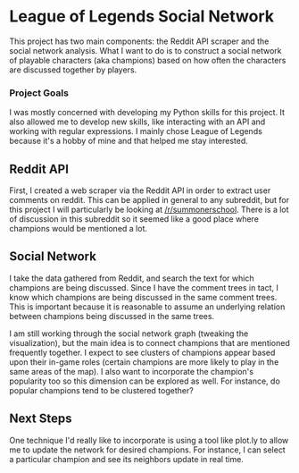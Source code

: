 # League of Legends Social Network
This project has two main components: the Reddit API scraper and the social network analysis. What I want to do is to construct a social network of playable characters (aka champions) based on how often the characters are discussed together by players.

### Project Goals
I was mostly concerned with developing my Python skills for this project. It also allowed me to develop new skills, like interacting with an API and working with regular expressions. I mainly chose League of Legends because it's a hobby of mine and that helped me stay interested. 

## Reddit API
First, I created a web scraper via the Reddit API in order to extract user comments on reddit. This can be applied in general to any subreddit, but for this project I will particularly be looking at [/r/summonerschool](http://www.reddit.com/r/summonerschool/). There is a lot of discussion in this subreddit so it seemed like a good place where champions would be mentioned a lot. 

## Social Network
I take the data gathered from Reddit, and search the text for which champions are being discussed. Since I have the comment trees in tact, I know which champions are being discussed in the same comment trees. This is important because it is reasonable to assume an underlying relation between champions being discussed in the same trees.

I am still working through the social network graph (tweaking the visualization), but the main idea is to connect champions that are mentioned frequently together. I expect to see clusters of champions appear based upon their in-game roles (certain champions are more likely to play in the same areas of the map). I also want to incorporate the champion's popularity too so this dimension can be explored as well. For instance, do popular champions tend to be clustered together?

## Next Steps
One technique I'd really like to incorporate is using a tool like plot.ly to allow me to update the network for desired champions. For instance, I can select a particular champion and see its neighbors update in real time.
